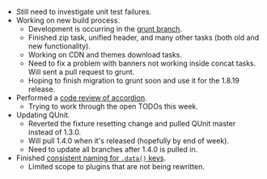 * Still need to investigate unit test failures.
* Working on new build process.
  * Development is occurring in the [grunt branch](https://github.com/jquery/jquery-ui/tree/grunt).
  * Finished zip task, unified header, and many other tasks (both old and new functionality).
  * Working on CDN and themes download tasks.
  * Need to fix a problem with banners not working inside concat tasks. Will sent a pull request to grunt.
  * Hoping to finish migration to grunt soon and use it for the 1.8.19 release.
* Performed a [code review of accordion](https://github.com/jquery/jquery-ui/commit/374661a2ffaaef93f2b679826bc69c0b214b5310).
  * Trying to work through the open TODOs this week.
* Updating QUnit.
  * Reverted the fixture resetting change and pulled QUnit master instead of 1.3.0.
  * Will pull 1.4.0 when it's released (hopefully by end of week).
  * Need to update all branches after 1.4.0 is pulled in.
* Finished [consistent naming for `.data()` keys](http://bugs.jqueryui.com/ticket/7810).
  * Limited scope to plugins that are not being rewritten.
